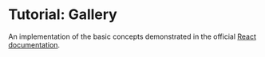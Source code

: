 # Tutorial: Gallery

An implementation of the basic concepts demonstrated in the official [React documentation](https://react.dev/learn/your-first-component).